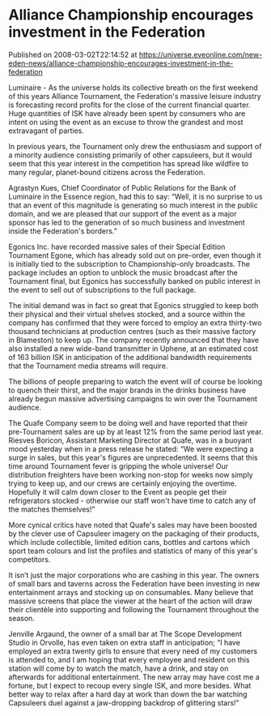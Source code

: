 # Alliance Championship encourages investment in the Federation
Published on 2008-03-02T22:14:52 at https://universe.eveonline.com/new-eden-news/alliance-championship-encourages-investment-in-the-federation

Luminaire - As the universe holds its collective breath on the first weekend of this years Alliance Tournament, the Federation's massive leisure industry is forecasting record profits for the close of the current financial quarter. Huge quantities of ISK have already been spent by consumers who are intent on using the event as an excuse to throw the grandest and most extravagant of parties. 

In previous years, the Tournament only drew the enthusiasm and support of a minority audience consisting primarily of other capsuleers, but it would seem that this year interest in the competition has spread like wildfire to many regular, planet-bound citizens across the Federation. 

Agrastyn Kues, Chief Coordinator of Public Relations for the Bank of Luminaire in the Essence region, had this to say: “Well, it is no surprise to us that an event of this magnitude is generating so much interest in the public domain, and we are pleased that our support of the event as a major sponsor has led to the generation of so much business and investment inside the Federation's borders.” 

Egonics Inc. have recorded massive sales of their Special Edition Tournament Egone, which has already sold out on pre-order, even though it is initially tied to the subscription to Championship-only broadcasts. The package includes an option to unblock the music broadcast after the Tournament final, but Egonics has successfully banked on public interest in the event to sell out of subscriptions to the full package. 

The initial demand was in fact so great that Egonics struggled to keep both their physical and their virtual shelves stocked, and a source within the company has confirmed that they were forced to employ an extra thirty-two thousand technicians at production centres (such as their massive factory in Blameston) to keep up. The company recently announced that they have also installed a new wide-band transmitter in Uphene, at an estimated cost of 163 billion ISK in anticipation of the additional bandwidth requirements that the Tournament media streams will require. 

The billions of people preparing to watch the event will of course be looking to quench their thirst, and the major brands in the drinks business have already begun massive advertising campaigns to win over the Tournament audience. 

The Quafe Company seem to be doing well and have reported that their pre-Tournament sales are up by at least 12% from the same period last year. Riesves Boricon, Assistant Marketing Director at Quafe, was in a buoyant mood yesterday when in a press release he stated: “We were expecting a surge in sales, but this year's figures are unprecedented. It seems that this time around Tournament fever is gripping the whole universe! Our distribution freighters have been working non-stop for weeks now simply trying to keep up, and our crews are certainly enjoying the overtime. Hopefully it will calm down closer to the Event as people get their refrigerators stocked - otherwise our staff won't have time to catch any of the matches themselves!” 

More cynical critics have noted that Quafe's sales may have been boosted by the clever use of Capsuleer imagery on the packaging of their products, which include collectible, limited edition cans, bottles and cartons which sport team colours and list the profiles and statistics of many of this year's competitors. 

It isn’t just the major corporations who are cashing in this year. The owners of small bars and taverns across the Federation have been investing in new entertainment arrays and stocking up on consumables. Many believe that massive screens that place the viewer at the heart of the action will draw their clientèle into supporting and following the Tournament throughout the season. 

Jenville Argaund, the owner of a small bar at The Scope Development Studio in Orvolle, has even taken on extra staff in anticipation; “I have employed an extra twenty girls to ensure that every need of my customers is attended to, and I am hoping that every employee and resident on this station will come by to watch the match, have a drink, and stay on afterwards for additional entertainment. The new array may have cost me a fortune, but I expect to recoup every single ISK, and more besides. What better way to relax after a hard day at work than down the bar watching Capsuleers duel against a jaw-dropping backdrop of glittering stars!”
